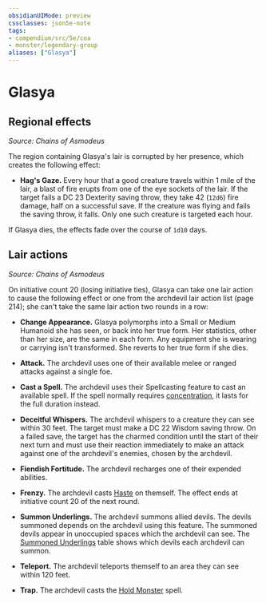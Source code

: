 ```yaml
---
obsidianUIMode: preview
cssclasses: json5e-note
tags:
- compendium/src/5e/coa
- monster/legendary-group
aliases: ["Glasya"]
---
```

# Glasya

## Regional effects
_Source: Chains of Asmodeus_

The region containing Glasya's lair is corrupted by her presence, which creates the following effect:

- **Hag's Gaze.** Every hour that a good creature travels within 1 mile of the lair, a blast of fire erupts from one of the eye sockets of the lair. If the target fails a DC 23 Dexterity saving throw, they take 42 (`12d6`) fire damage, half on a successful save. If the creature was flying and fails the saving throw, it falls. Only one such creature is targeted each hour.  

If Glasya dies, the effects fade over the course of `1d10` days.

## Lair actions
_Source: Chains of Asmodeus_

On initiative count 20 (losing initiative ties), Glasya can take one lair action to cause the following effect or one from the archdevil lair action list (page 214); she can't take the same lair action two rounds in a row:

- **Change Appearance.** Glasya polymorphs into a Small or Medium Humanoid she has seen, or back into her true form. Her statistics, other than her size, are the same in each form. Any equipment she is wearing or carrying isn't transformed. She reverts to her true form if she dies.  

- **Attack.** The archdevil uses one of their available melee or ranged attacks against a single foe.  
- **Cast a Spell.** The archdevil uses their Spellcasting feature to cast an available spell. If the spell normally requires [concentration](/Systems/5e/rules/conditions.md#concentration), it lasts for the full duration instead.  
- **Deceitful Whispers.** The archdevil whispers to a creature they can see within 30 feet. The target must make a DC 22 Wisdom saving throw. On a failed save, the target has the charmed condition until the start of their next turn and must use their reaction immediately to make an attack against one of the archdevil's enemies, chosen by the archdevil.  
- **Fiendish Fortitude.** The archdevil recharges one of their expended abilities.  
- **Frenzy.** The archdevil casts [Haste](/Systems/5e/spells/haste.md) on themself. The effect ends at initiative count 20 of the next round.  
- **Summon Underlings.** The archdevil summons allied devils. The devils summoned depends on the archdevil using this feature. The summoned devils appear in unoccupied spaces which the archdevil can see. The [Summoned Underlings](/Systems/5e/tables/archdevil-lair-action-list-summoned-underlings-coa.md) table shows which devils each archdevil can summon.  
- **Teleport.** The archdevil teleports themself to an area they can see within 120 feet.  
- **Trap.** The archdevil casts the [Hold Monster](/Systems/5e/spells/hold-monster.md) spell.